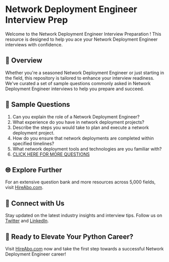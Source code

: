 # Network Deployment Engineer Interview Prep

Welcome to the Network Deployment Engineer Interview Preparation ! This resource is designed to help you ace your Network Deployment Engineer interviews with confidence.

## 🚀 Overview

Whether you're a seasoned Network Deployment Engineer or just starting in the field, this repository is tailored to enhance your interview readiness. We've curated a set of sample questions commonly asked in Network Deployment Engineer interviews to help you prepare and succeed.

## 📝 Sample Questions

1. Can you explain the role of a Network Deployment Engineer?
2. What experience do you have in network deployment projects?
3. Describe the steps you would take to plan and execute a network deployment project.
4. How do you ensure that network deployments are completed within specified timelines?
5. What network deployment tools and technologies are you familiar with?
6. [CLICK HERE FOR MORE QUESTIONS](https://hireabo.com/job/0_1_35/Network%20Deployment%20Engineer)

## 🌐 Explore Further

For an extensive question bank and more resources across 5,000 fields, visit [HireAbo.com](https://www.hireabo.com).

## 📱 Connect with Us

Stay updated on the latest industry insights and interview tips. Follow us on [Twitter](https://twitter.com/hireabo) and [LinkedIn](https://www.linkedin.com/in/hire-abo-3609972a8/).

## 🚀 Ready to Elevate Your Python Career?

Visit [HireAbo.com](https://www.hireabo.com) now and take the first step towards a successful Network Deployment Engineer career!